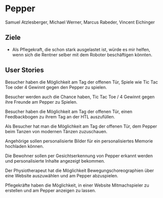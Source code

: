# Pepper
Samuel Atzlesberger, Michael Werner, Marcus Rabeder, Vincent Eichinger

## Ziele 
- Als Pflegekraft, die schon stark ausgelastet ist, würde es mir helfen, wenn sich die Rentner selber mit dem Roboter beschäftigen könnten.

## User Stories

Besucher haben die Möglichkeit am Tag der offenen Tür, Spiele wie Tic Tac Toe oder 4 Gewinnt gegen den Pepper zu spielen.


Besucher werden auch die Chance haben, Tic Tac Toe / 4 Gewinnt gegen ihre Freunde am Pepper zu Spielen.


Besucher haben die Möglichkeit am Tag der offenen Tür, einen Feedbackbogen zu ihrem Tag an der HTL auszufüllen.


Als Besucher hat man die Möglichkeit am Tag der offenen Tür, dem Pepper beim Tanzen von modernen Tänzen zuzuschauen.


Angehörige sollen personalisierte Bilder für ein personalisiertes Memorie hochladen können.


Die Bewohner sollen per Gesichtserkennung von Pepper erkannt werden und personalisierte Inhalte angezeigt bekommen.


Der Physiotherapeut hat die Möglichkeit Bewegungschoreographien über eine Website auszuwählen und am Pepper abzuspielen.
 

Pflegekräfte haben die Möglichkeit, in einer Website Mitmachspieler zu erstellen und am Pepper anzeigen zu lassen.

  
